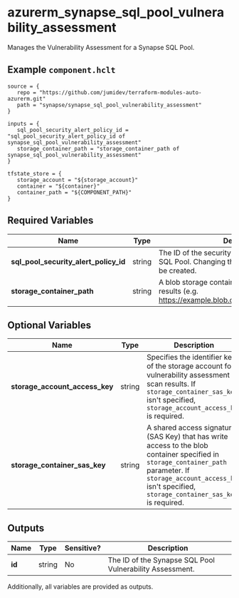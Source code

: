 # azurerm_synapse_sql_pool_vulnerability_assessment

Manages the Vulnerability Assessment for a Synapse SQL Pool.

## Example `component.hclt`

```hcl
source = {
   repo = "https://github.com/jumidev/terraform-modules-auto-azurerm.git" 
   path = "synapse/synapse_sql_pool_vulnerability_assessment" 
}

inputs = {
   sql_pool_security_alert_policy_id = "sql_pool_security_alert_policy_id of synapse_sql_pool_vulnerability_assessment" 
   storage_container_path = "storage_container_path of synapse_sql_pool_vulnerability_assessment" 
}

tfstate_store = {
   storage_account = "${storage_account}" 
   container = "${container}" 
   container_path = "${COMPONENT_PATH}" 
}

```

## Required Variables

| Name | Type |  Description |
| ---- | --------- |  ----------- |
| **sql_pool_security_alert_policy_id** | string |  The ID of the security alert policy of the Synapse SQL Pool. Changing this forces a new resource to be created. | 
| **storage_container_path** | string |  A blob storage container path to hold the scan results (e.g. <https://example.blob.core.windows.net/VaScans/>). | 

## Optional Variables

| Name | Type |  Description |
| ---- | --------- |  ----------- |
| **storage_account_access_key** | string |  Specifies the identifier key of the storage account for vulnerability assessment scan results. If `storage_container_sas_key` isn't specified, `storage_account_access_key` is required. | 
| **storage_container_sas_key** | string |  A shared access signature (SAS Key) that has write access to the blob container specified in `storage_container_path` parameter. If `storage_account_access_key` isn't specified, `storage_container_sas_key` is required. | 



## Outputs

| Name | Type | Sensitive? | Description |
| ---- | ---- | --------- | --------- |
| **id** | string | No  | The ID of the Synapse SQL Pool Vulnerability Assessment. | 

Additionally, all variables are provided as outputs.
